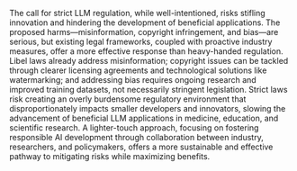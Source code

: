 The call for strict LLM regulation, while well-intentioned, risks stifling innovation and hindering the development of beneficial applications.  The proposed harms—misinformation, copyright infringement, and bias—are serious, but existing legal frameworks, coupled with proactive industry measures, offer a more effective response than heavy-handed regulation.  Libel laws already address misinformation;  copyright issues can be tackled through clearer licensing agreements and technological solutions like watermarking; and addressing bias requires ongoing research and improved training datasets, not necessarily stringent legislation.  Strict laws risk creating an overly burdensome regulatory environment that disproportionately impacts smaller developers and innovators, slowing the advancement of beneficial LLM applications in medicine, education, and scientific research. A lighter-touch approach, focusing on fostering responsible AI development through collaboration between industry, researchers, and policymakers, offers a more sustainable and effective pathway to mitigating risks while maximizing benefits.